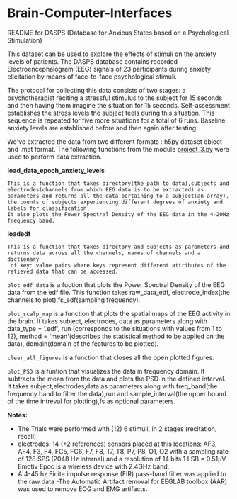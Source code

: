 # Brain-Computer-Interfaces

README for DASPS (Database for Anxious States based on a Psychological Stimulation)

This dataset can be used to explore the effects of stimuli on the anxiety levels of patients. The DASPS database contains recorded Electroencephalogram (EEG) signals of 23 participants during anxiety elicitation by means of face-to-face psychological stimuli.

The protocol for collecting this data consists of two stages: a psychotherapist reciting a stressful stimulus to the subject for 15 seconds and then having them imagine the situation for 15 seconds. Self-assessment establishes the stress levels the subject feels during this situation. This sequence is repeated for five more situations for a total of 6 runs. Baseline anxiety levels are established before and then again after testing.

We've extracted the data from two different formats : h5py dataset object and .mat format. The following functions from the module [project_3.py](project_3.py) were used to perform data extraction.

**load_data_epoch_anxiety_levels**
``` 
This is a function that takes directory(the path to data),subjects and electrodes(channels from which EEG data is to be extracted) as
parameters and returns all the data pertaining to a subject(an array), the counts of subjects experiencing different degrees of anxiety and labels for classification.
It also plots the Power Spectral Density of the EEG data in the 4-20Hz frequency band.
```
**loadedf**
```
This is a function that takes directory and subjects as parameters and returns data across all the channels, names of channels and a dictionary
 of key: value pairs where keys represent different attributes of the retieved data that can be accessed.
```

`plot_edf_data` is a fuction that plots the Power Spectral Density of the EEG data from the edf file. This function takes raw_data_edf, electrode_index(the channels to plot),fs_edf(sampling frequency).

`plot_scalp_map` is a function that plots the spatial maps of the EEG activity in the brain. It takes subject, electrodes, data as parameters along with data_type = '.edf', run (corresponds to the situations with values from 1 to 12), method = 'mean'(describes the statistical method to be applied on the data), domain(domain of the features to be plotted).

`clear_all_figures` is a function that closes all the open plotted figures.

`plot_PSD` is a funtion that visualizes the data in frequency domain. It subtracts the mean from the data and plots the PSD in the defined interval. It takes subject,electrodes,data as parameters along with freq_band(the frequency band to filter the data),run and sample_interval(the upper bound of the time intreval for plotting),fs as optional parameters.


**Notes:**
- The Trials were performed with (12) 6 stimuli, in  2 stages (recitation, recall)
- electrodes: 14 (+2 references) sensors placed at this locations: AF3, AF4, F3, F4, FC5, FC6, F7, F8, T7, T8, P7, P8, O1, O2 with a sampling rate of 128 SPS (2048 Hz internal) and a resolution of 14 bits 1 LSB = 0.51μV. Emotiv Epoc is a wireless device with 2.4GHz band.
- A 4-45 hz Finite impulse response (FIR) pass-band filter was applied to the raw data
-The Automatic Artifact removal for EEGLAB toolbox (AAR) was used to remove EOG and EMG artifacts.
